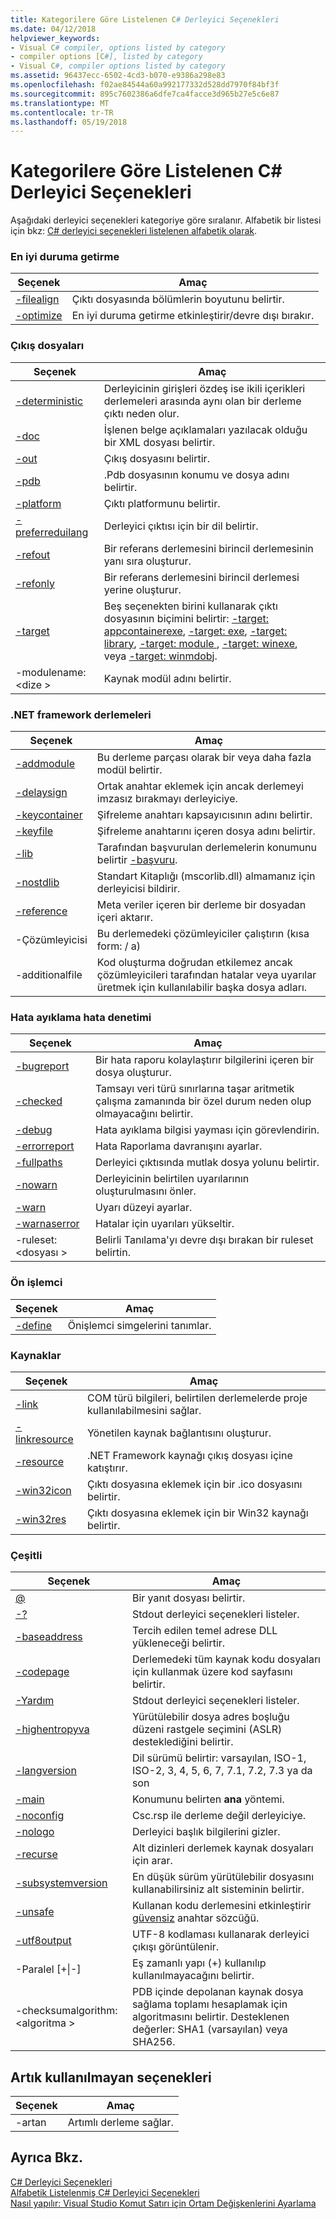 ```yaml
---
title: Kategorilere Göre Listelenen C# Derleyici Seçenekleri
ms.date: 04/12/2018
helpviewer_keywords:
- Visual C# compiler, options listed by category
- compiler options [C#], listed by category
- Visual C#, compiler options listed by category
ms.assetid: 96437ecc-6502-4cd3-b070-e9386a298e83
ms.openlocfilehash: f02ae84544a60a992177332d528dd7970f84bf3f
ms.sourcegitcommit: 895c7602386a6dfe7ca4facce3d965b27e5c6e87
ms.translationtype: MT
ms.contentlocale: tr-TR
ms.lasthandoff: 05/19/2018
---
```

# <a name="c-compiler-options-listed-by-category"></a>Kategorilere Göre Listelenen C# Derleyici Seçenekleri
Aşağıdaki derleyici seçenekleri kategoriye göre sıralanır. Alfabetik bir listesi için bkz: [C# derleyici seçenekleri listelenen alfabetik olarak](listed-alphabetically.md).  
  
### <a name="optimization"></a>En iyi duruma getirme  
  
|Seçenek|Amaç|  
|------------|-------------|  
|[-filealign](filealign-compiler-option.md)|Çıktı dosyasında bölümlerin boyutunu belirtir.|  
|[-optimize](optimize-compiler-option.md)|En iyi duruma getirme etkinleştirir/devre dışı bırakır.|  
  
### <a name="output-files"></a>Çıkış dosyaları  
  
|Seçenek|Amaç|  
|------------|-------------| 
|[-deterministic](deterministic-compiler-option.md)|Derleyicinin girişleri özdeş ise ikili içerikleri derlemeleri arasında aynı olan bir derleme çıktı neden olur.|
|[-doc](doc-compiler-option.md)|İşlenen belge açıklamaları yazılacak olduğu bir XML dosyası belirtir.|  
|[-out](out-compiler-option.md)|Çıkış dosyasını belirtir.|  
|[-pdb](pdb-compiler-option.md)|.Pdb dosyasının konumu ve dosya adını belirtir.|  
|[-platform](platform-compiler-option.md)|Çıktı platformunu belirtir.|  
|[-preferreduilang](preferreduilang-compiler-option.md)|Derleyici çıktısı için bir dil belirtir.|  
|[-refout](refout-compiler-option.md)|Bir referans derlemesini birincil derlemesinin yanı sıra oluşturur.|  
|[-refonly](refonly-compiler-option.md)|Bir referans derlemesini birincil derlemesi yerine oluşturur.|  
|[-target](target-compiler-option.md)|Beş seçenekten birini kullanarak çıktı dosyasının biçimini belirtir: [-target: appcontainerexe](target-appcontainerexe-compiler-option.md), [-target: exe](target-exe-compiler-option.md), [-target: library](target-library-compiler-option.md), [-target: module ](target-module-compiler-option.md), [-target: winexe](target-winexe-compiler-option.md), veya [-target: winmdobj](target-winmdobj-compiler-option.md).|  
|-modulename:\<dize >|Kaynak modül adını belirtir.|  
  
### <a name="net-framework-assemblies"></a>.NET framework derlemeleri  
  
|Seçenek|Amaç|  
|------------|-------------|  
|[-addmodule](addmodule-compiler-option.md)|Bu derleme parçası olarak bir veya daha fazla modül belirtir.|  
|[-delaysign](delaysign-compiler-option.md)|Ortak anahtar eklemek için ancak derlemeyi imzasız bırakmayı derleyiciye.|  
|[-keycontainer](keycontainer-compiler-option.md)|Şifreleme anahtarı kapsayıcısının adını belirtir.|  
|[-keyfile](keyfile-compiler-option.md)|Şifreleme anahtarını içeren dosya adını belirtir.|  
|[-lib](lib-compiler-option.md)|Tarafından başvurulan derlemelerin konumunu belirtir [-başvuru](reference-compiler-option.md).|  
|[-nostdlib](nostdlib-compiler-option.md)|Standart Kitaplığı (mscorlib.dll) almamanız için derleyicisi bildirir.|  
|[-reference](reference-compiler-option.md)|Meta veriler içeren bir derleme bir dosyadan içeri aktarır.|  
|-Çözümleyicisi|Bu derlemedeki çözümleyiciler çalıştırın (kısa form: / a)|  
|-additionalfile|Kod oluşturma doğrudan etkilemez ancak çözümleyicileri tarafından hatalar veya uyarılar üretmek için kullanılabilir başka dosya adları.|  
  
### <a name="debuggingerror-checking"></a>Hata ayıklama hata denetimi  
  
|Seçenek|Amaç|  
|------------|-------------|  
|[-bugreport](bugreport-compiler-option.md)|Bir hata raporu kolaylaştırır bilgilerini içeren bir dosya oluşturur.|  
|[-checked](checked-compiler-option.md)|Tamsayı veri türü sınırlarına taşar aritmetik çalışma zamanında bir özel durum neden olup olmayacağını belirtir.|  
|[-debug](debug-compiler-option.md)|Hata ayıklama bilgisi yayması için görevlendirin.|  
|[-errorreport](errorreport-compiler-option.md)|Hata Raporlama davranışını ayarlar.|  
|[-fullpaths](fullpaths-compiler-option.md)|Derleyici çıktısında mutlak dosya yolunu belirtir.|  
|[-nowarn](nowarn-compiler-option.md)|Derleyicinin belirtilen uyarılarının oluşturulmasını önler.|  
|[-warn](warn-compiler-option.md)|Uyarı düzeyi ayarlar.|  
|[-warnaserror](warnaserror-compiler-option.md)|Hatalar için uyarıları yükseltir.|  
|-ruleset:\<dosyası >|Belirli Tanılama'yı devre dışı bırakan bir ruleset belirtin.|  
  
### <a name="preprocessor"></a>Ön işlemci  
  
|Seçenek|Amaç|  
|------------|-------------|  
|[-define](define-compiler-option.md)|Önişlemci simgelerini tanımlar.|  
  
### <a name="resources"></a>Kaynaklar  
  
|Seçenek|Amaç|  
|------------|-------------|  
|[-link](link-compiler-option.md)|COM türü bilgileri, belirtilen derlemelerde proje kullanılabilmesini sağlar.|  
|[-linkresource](linkresource-compiler-option.md)|Yönetilen kaynak bağlantısını oluşturur.|  
|[-resource](resource-compiler-option.md)|.NET Framework kaynağı çıkış dosyası içine katıştırır.|  
|[-win32icon](win32icon-compiler-option.md)|Çıktı dosyasına eklemek için bir .ico dosyasını belirtir.|  
|[-win32res](win32res-compiler-option.md)|Çıktı dosyasına eklemek için bir Win32 kaynağı belirtir.|  
  
### <a name="miscellaneous"></a>Çeşitli  
  
|Seçenek|Amaç|  
|------------|-------------|  
|[@](response-file-compiler-option.md)|Bir yanıt dosyası belirtir.|  
|[-?](help-compiler-option.md)|Stdout derleyici seçenekleri listeler.|  
|[-baseaddress](baseaddress-compiler-option.md)|Tercih edilen temel adrese DLL yükleneceği belirtir.|  
|[-codepage](codepage-compiler-option.md)|Derlemedeki tüm kaynak kodu dosyaları için kullanmak üzere kod sayfasını belirtir.|  
|[-Yardım](help-compiler-option.md)|Stdout derleyici seçenekleri listeler.|  
|[-highentropyva](highentropyva-compiler-option.md)|Yürütülebilir dosya adres boşluğu düzeni rastgele seçimini (ASLR) desteklediğini belirtir.|  
|[-langversion](langversion-compiler-option.md)|Dil sürümü belirtir: varsayılan, ISO-1, ISO-2, 3, 4, 5, 6, 7, 7.1, 7.2, 7.3 ya da son |  
|[-main](main-compiler-option.md)|Konumunu belirten **ana** yöntemi.|  
|[-noconfig](noconfig-compiler-option.md)|Csc.rsp ile derleme değil derleyiciye.|  
|[-nologo](nologo-compiler-option.md)|Derleyici başlık bilgilerini gizler.|  
|[-recurse](recurse-compiler-option.md)|Alt dizinleri derlemek kaynak dosyaları için arar.|  
|[-subsystemversion](subsystemversion-compiler-option.md)|En düşük sürüm yürütülebilir dosyasını kullanabilirsiniz alt sisteminin belirtir.|  
|[-unsafe](unsafe-compiler-option.md)|Kullanan kodu derlemesini etkinleştirir [güvensiz](../../../csharp/language-reference/keywords/unsafe.md) anahtar sözcüğü.|  
|[-utf8output](utf8output-compiler-option.md)|UTF-8 kodlaması kullanarak derleyici çıkışı görüntülenir.|  
|-Paralel [+&#124;-]|Eş zamanlı yapı (+) kullanılıp kullanılmayacağını belirtir.|  
|-checksumalgorithm:\<algoritma >|PDB içinde depolanan kaynak dosya sağlama toplamı hesaplamak için algoritmasını belirtir.  Desteklenen değerler: SHA1 (varsayılan) veya SHA256.|  
  
## <a name="obsolete-options"></a>Artık kullanılmayan seçenekleri  
  
|Seçenek|Amaç|  
|---|---|  
|-artan|Artımlı derleme sağlar.|  
  
## <a name="see-also"></a>Ayrıca Bkz.  
 [C# Derleyici Seçenekleri](index.md)  
 [Alfabetik Listelenmiş C# Derleyici Seçenekleri](listed-alphabetically.md)  
 [Nasıl yapılır: Visual Studio Komut Satırı için Ortam Değişkenlerini Ayarlama](how-to-set-environment-variables-for-the-visual-studio-command-line.md)
